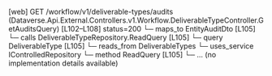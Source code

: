 [web] GET /workflow/v1/deliverable-types/audits  (Dataverse.Api.External.Controllers.v1.Workflow.DeliverableTypeController.GetAuditsQuery)  [L102–L108] status=200
  └─ maps_to EntityAuditDto [L105]
  └─ calls DeliverableTypeRepository.ReadQuery [L105]
  └─ query DeliverableType [L105]
    └─ reads_from DeliverableTypes
  └─ uses_service IControlledRepository<DeliverableType>
    └─ method ReadQuery [L105]
      └─ ... (no implementation details available)

